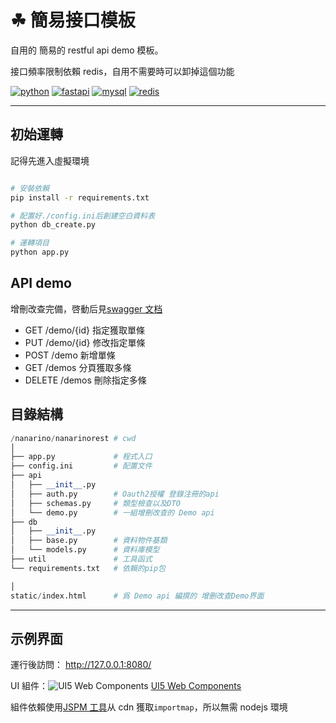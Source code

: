 # ☘ 簡易接口模板

自用的 簡易的 restful api demo 模板。

接口頻率限制依賴 redis，自用不需要時可以卸掉這個功能

[![python](https://img.shields.io/badge/python-3.11-ffd343.svg?style=for-the-badge&logo=python)](https://www.python.org/)
[![fastapi](https://img.shields.io/badge/fastapi-0.95.1-009485.svg?style=for-the-badge&logo=fastapi)](https://fastapi.tiangolo.com/)
[![mysql](https://img.shields.io/badge/mysql-5.7/8.0-3e6e93.svg?style=for-the-badge&logo=mysql)](https://www.mysql.com/)
[![redis](https://img.shields.io/badge/redis-5.0.14-ff4438.svg?style=for-the-badge&logo=redis)](https://redis.io/)

---

## 初始運轉

記得先進入虛擬環境

```bash

# 安裝依賴
pip install -r requirements.txt

# 配置好./config.ini后創建空白資料表
python db_create.py

# 運轉項目
python app.py

```

## API demo

增刪改查完備，啓動后見[swagger 文档](http://127.0.0.1:8080/docs)

- GET /demo/{id} 指定獲取單條
- PUT /demo/{id} 修改指定單條
- POST /demo 新增單條
- GET /demos 分頁獲取多條
- DELETE /demos 刪除指定多條

## 目錄結構

```python
/nanarino/nanarinorest # cwd
│
├── app.py             # 程式入口
├── config.ini         # 配置文件
├── api
│   ├── __init__.py
│   ├── auth.py        # Oauth2授權 登錄注冊的api
│   ├── schemas.py     # 類型檢查以及DTO
│   └── demo.py        # 一組增刪改查的 Demo api
├── db
│   ├── __init__.py
│   ├── base.py        # 資料物件基類
│   └── models.py      # 資料庫模型
├── util               # 工具函式
└── requirements.txt   # 依賴的pip包

│
static/index.html      # 爲 Demo api 編撰的 增删改查Demo界面

```

---

## 示例界面

運行後訪問： http://127.0.0.1:8080/

UI 組件：![UI5 Web Components](./static/favicon.ico) [UI5 Web Components](https://sap.github.io/ui5-webcomponents/)

組件依賴使用[JSPM 工具](https://generator.jspm.io/)从 cdn 獲取`importmap`，所以無需 nodejs 環境

